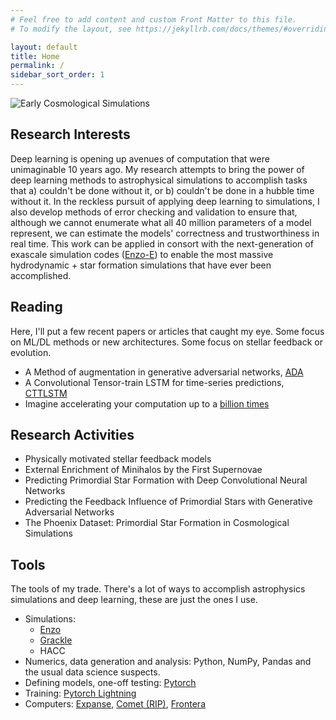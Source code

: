 ```yaml
---
# Feel free to add content and custom Front Matter to this file.
# To modify the layout, see https://jekyllrb.com/docs/themes/#overriding-theme-defaults

layout: default
title: Home
permalink: /
sidebar_sort_order: 1
---
```

![Early Cosmological Simulations](/assets/img/galgif.gif)
## Research Interests
Deep learning is opening up avenues of computation that were unimaginable 10 years ago.  My research attempts to bring the power of deep learning methods to astrophysical simulations to accomplish tasks that a) couldn't be done without it, or b) couldn't be done in a hubble time without it. In the reckless pursuit of applying deep learning to simulations, I also develop methods of error checking and validation to ensure that, although we cannot enumerate what all 40 million parameters of a model represent, we can estimate the models' correctness and trustworthiness in real time.  This work can be applied in consort with the next-generation of exascale simulation codes ([Enzo-E](https://github.com/enzo-project)) to enable the most massive hydrodynamic + star formation simulations that have ever been accomplished.

## Reading
Here, I'll put a few recent papers or articles that caught my eye.  Some focus on ML/DL methods or new architectures.  Some focus on stellar feedback or evolution.
* A Method of augmentation in generative adversarial networks, [ADA](https://nvlabs-fi-cdn.nvidia.com/stylegan2-ada/ada-paper.pdf)
* A Convolutional Tensor-train LSTM for time-series predictions, [CTTLSTM](https://sites.google.com/nvidia.com/conv-tt-lstm)
* Imagine accelerating your computation up to a [billion times](https://developer.nvidia.com/blog/using-ai-based-emulators-to-speed-up-simulations-by-billions-of-times/)


## Research Activities
* Physically motivated stellar feedback models
* External Enrichment of Minihalos by the First Supernovae
* Predicting Primordial Star Formation with Deep Convolutional Neural Networks
* Predicting the Feedback Influence of Primordial Stars with Generative Adversarial Networks
* The Phoenix Dataset: Primordial Star Formation in Cosmological Simulations

## Tools
The tools of my trade.  There's a lot of ways to accomplish astrophysics simulations and deep learning, these are just the ones I use.
* Simulations: 
    * [Enzo](/https://github.com/enzo-project/)
    * [Grackle](/https://grackle.readthedocs.io/en/latest/)
    * HACC
* Numerics, data generation and analysis: Python, NumPy, Pandas and the usual data science suspects.
* Defining models, one-off testing: [Pytorch](/https://pytorch.org/)
* Training: [Pytorch Lightning](/https://www.pytorchlightning.ai/)
* Computers: [Expanse](/https://www.sdsc.edu/support/user_guides/expanse.html/), [Comet (RIP)](/https://www.sdsc.edu/support/user_guides/comet.html/), [Frontera](/https://frontera-portal.tacc.utexas.edu/user-guide/intro/)
